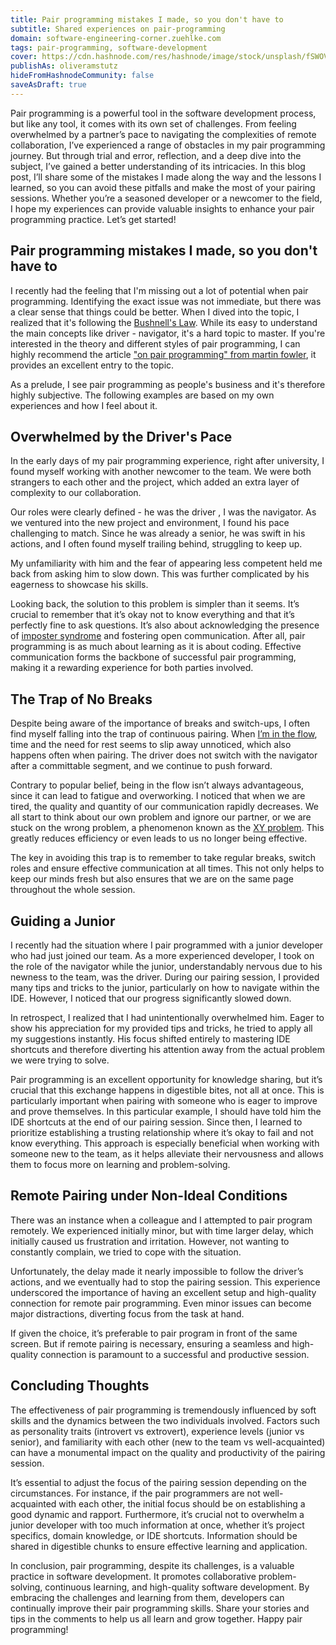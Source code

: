 ```yaml
---
title: Pair programming mistakes I made, so you don't have to
subtitle: Shared experiences on pair-programming
domain: software-engineering-corner.zuehlke.com
tags: pair-programming, software-development
cover: https://cdn.hashnode.com/res/hashnode/image/stock/unsplash/fSWOVc3e06w/upload/b8bb957592200affccfa861c7e85d67c.jpeg?w=1600&h=840&fit=crop&crop=entropy&auto=compress,format&format=webp
publishAs: oliveramstutz
hideFromHashnodeCommunity: false
saveAsDraft: true
---
```



[//]: # (# Navigating the Challenges of Pair Programming: Lessons from My Journey)

Pair programming is a powerful tool in the software development process, but like any tool, it comes with its own set of challenges. 
From feeling overwhelmed by a partner’s pace to navigating the complexities of remote collaboration, I’ve experienced a range of obstacles in my pair programming journey. 
But through trial and error, reflection, and a deep dive into the subject, I’ve gained a better understanding of its intricacies. 
In this blog post, I’ll share some of the mistakes I made along the way and the lessons I learned, so you can avoid these pitfalls and make the most of your pairing sessions. 
Whether you’re a seasoned developer or a newcomer to the field, I hope my experiences can provide valuable insights to enhance your pair programming practice.
Let’s get started!


## Pair programming mistakes I made, so you don't have to
I recently had the feeling that I'm missing out a lot of potential when pair programming.
Identifying the exact issue was not immediate, but there was a clear sense that things could be better.
When I dived into the topic, I realized that it's following the [Bushnell's Law](https://en.wikipedia.org/wiki/Bushnell%27s_Law).
While its easy to understand the main concepts like driver - navigator, it's a hard topic to master.
If you're interested in the theory and different styles of pair programming, I can highly recommend the article ["on pair programming" from martin fowler](https://martinfowler.com/articles/on-pair-programming.html), it provides an excellent entry to the topic. 

As a prelude, I see pair programming as people's business and it's therefore highly subjective.
The following examples are based on my own experiences and how I feel about it. 


## Overwhelmed by the Driver's Pace
In the early days of my pair programming experience, right after university, I found myself working with another newcomer to the team.
We were both strangers to each other and the project, which added an extra layer of complexity to our collaboration.

Our roles were clearly defined - he was the driver , I was the navigator.
As we ventured into the new project and environment, I found his pace challenging to match.
Since he was already a senior, he was swift in his actions, and I often found myself trailing behind, struggling to keep up.

My unfamiliarity with him and the fear of appearing less competent held me back from asking him to slow down.
This was further complicated by his eagerness to showcase his skills.

Looking back, the solution to this problem is simpler than it seems.
It’s crucial to remember that it’s okay not to know everything and that it’s perfectly fine to ask questions.
It’s also about acknowledging the presence of [imposter syndrome](https://en.wikipedia.org/wiki/Impostor_syndrome) and fostering open communication.
After all, pair programming is as much about learning as it is about coding.
Effective communication forms the backbone of successful pair programming, making it a rewarding experience for both parties involved.

## The Trap of No Breaks
Despite being aware of the importance of breaks and switch-ups, I often find myself falling into the trap of continuous pairing. 
When [I’m in the flow](https://en.wikipedia.org/wiki/Flow_(psychology)), time and the need for rest seems to slip away unnoticed, which also happens often when pairing.
The driver does not switch with the navigator after a committable segment, and we continue to push forward.

Contrary to popular belief, being in the flow isn’t always advantageous, since it can lead to fatigue and overworking.
I noticed that when we are tired, the quality and quantity of our communication rapidly decreases.
We all start to think about our own problem and ignore our partner, or we are stuck on the wrong problem, a phenomenon known as the [XY problem](https://en.wikipedia.org/wiki/XY_problem).
This greatly reduces efficiency or even leads to us no longer being effective.

The key in avoiding this trap is to remember to take regular breaks, switch roles and ensure effective communication at all times. 
This not only helps to keep our minds fresh but also ensures that we are on the same page throughout the whole session.

## Guiding a Junior
I recently had the situation where I pair programmed with a junior developer who had just joined our team.
As a more experienced developer, I took on the role of the navigator while the junior, understandably nervous due to his newness to the team, was the driver.
During our pairing session, I provided many tips and tricks to the junior, particularly on how to navigate within the IDE.
However, I noticed that our progress significantly slowed down.

In retrospect, I realized that I had unintentionally overwhelmed him. 
Eager to show his appreciation for my provided tips and tricks, he tried to apply all my suggestions instantly. 
His focus shifted entirely to mastering IDE shortcuts and therefore diverting his attention away from the actual problem we were trying to solve.

Pair programming is an excellent opportunity for knowledge sharing, but it’s crucial that this exchange happens in digestible bites, not all at once.
This is particularly important when pairing with someone who is eager to improve and prove themselves.
In this particular example, I should have told him the IDE shortcuts at the end of our pairing session.
Since then, I learned to prioritize establishing a trusting relationship where it’s okay to fail and not know everything.
This approach is especially beneficial when working with someone new to the team, as it helps alleviate their nervousness and allows them to focus more on learning and problem-solving.

## Remote Pairing under Non-Ideal Conditions
There was an instance when a colleague and I attempted to pair program remotely. 
We experienced initially minor, but with time larger delay, which initially caused us frustration and irritation. 
However, not wanting to constantly complain, we tried to cope with the situation.

Unfortunately, the delay made it nearly impossible to follow the driver’s actions, and we eventually had to stop the pairing session. 
This experience underscored the importance of having an excellent setup and high-quality connection for remote pair programming. 
Even minor issues can become major distractions, diverting focus from the task at hand.

If given the choice, it’s preferable to pair program in front of the same screen. 
But if remote pairing is necessary, ensuring a seamless and high-quality connection is paramount to a successful and productive session.


## Concluding Thoughts
The effectiveness of pair programming is tremendously influenced by soft skills and the dynamics between the two individuals involved. 
Factors such as personality traits (introvert vs extrovert), experience levels (junior vs senior), and familiarity with 
each other (new to the team vs well-acquainted) can have a monumental impact on the quality and productivity of the pairing session.

It’s essential to adjust the focus of the pairing session depending on the circumstances. 
For instance, if the pair programmers are not well-acquainted with each other, the initial focus should be on establishing a good dynamic and rapport.
Furthermore, it’s crucial not to overwhelm a junior developer with too much information at once, whether it’s project specifics, domain knowledge, or IDE shortcuts. 
Information should be shared in digestible chunks to ensure effective learning and application.

In conclusion, pair programming, despite its challenges, is a valuable practice in software development. 
It promotes collaborative problem-solving, continuous learning, and high-quality software development. 
By embracing the challenges and learning from them, developers can continually improve their pair programming skills.
Share your stories and tips in the comments to help us all learn and grow together.
Happy pair programming!